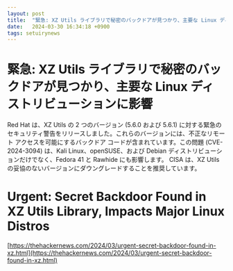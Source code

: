 ```yaml
---
layout: post
title:  "緊急: XZ Utils ライブラリで秘密のバックドアが見つかり、主要な Linux ディストリビューションに影響"
date:   2024-03-30 16:34:18 +0900
tags: setuirynews 
---
```


# 緊急: XZ Utils ライブラリで秘密のバックドアが見つかり、主要な Linux ディストリビューションに影響

Red Hat は、XZ Utils の 2 つのバージョン (5.6.0 および 5.6.1) に対する緊急のセキュリティ警告をリリースしました。これらのバージョンには、不正なリモート アクセスを可能にするバックドア コードが含まれています。この問題 (CVE-2024-3094) は、Kali Linux、openSUSE、および Debian ディストリビューションだけでなく、Fedora 41 と Rawhide にも影響します。 CISA は、XZ Utils の妥協のないバージョンにダウングレードすることを推奨しています。

# Urgent: Secret Backdoor Found in XZ Utils Library, Impacts Major Linux Distros

[https://thehackernews.com/2024/03/urgent-secret-backdoor-found-in-xz.html](https://thehackernews.com/2024/03/urgent-secret-backdoor-found-in-xz.html)

